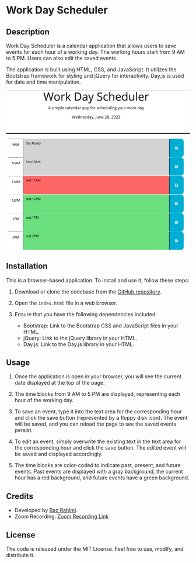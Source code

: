 # Work Day Scheduler

## Description

Work Day Scheduler is a calendar application that allows users to save events for each hour of a working day. The working hours start from 9 AM to 5 PM. Users can also edit the saved events.

The application is built using HTML, CSS, and JavaScript. It utilizes the Bootstrap framework for styling and jQuery for interactivity. Day.js is used for date and time manipulation.

![Screenshot of the webpage](./develop/assets/1.png)

## Installation

This is a browser-based application. To install and use it, follow these steps:

1. Download or clone the codebase from the [GitHub repository](https://github.com/bazrahimi/day-scheduler).

2. Open the `index.html` file in a web browser.

3. Ensure that you have the following dependencies included:
   - Bootstrap: Link to the Bootstrap CSS and JavaScript files in your HTML.
   - jQuery: Link to the jQuery library in your HTML.
   - Day.js: Link to the Day.js library in your HTML.

## Usage

1. Once the application is open in your browser, you will see the current date displayed at the top of the page.

2. The time blocks from 9 AM to 5 PM are displayed, representing each hour of the working day.

3. To save an event, type it into the text area for the corresponding hour and click the save button (represented by a floppy disk icon). The event will be saved, and you can reload the page to see the saved events persist.

4. To edit an event, simply overwrite the existing text in the text area for the corresponding hour and click the save button. The edited event will be saved and displayed accordingly.

5. The time blocks are color-coded to indicate past, present, and future events. Past events are displayed with a gray background, the current hour has a red background, and future events have a green background.

## Credits

- Developed by [Baz Rahimi](https://github.com/bazrahimi).
- Zoom Recording: [Zoom Recording Link](https://applications.zoom.us/lti/rich/home/recording/detail)

## License

The code is released under the MIT License. Feel free to use, modify, and distribute it.
